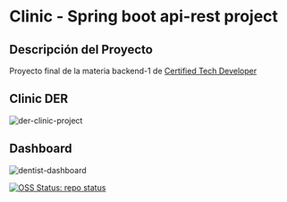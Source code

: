 # Clinic - Spring boot api-rest project

## Descripción del Proyecto
Proyecto final de la materia backend-1 de [Certified Tech Developer](https://www.digitalhouse.com/ar/productos/programacion/certified-tech-developer)

## Clinic DER
![der-clinic-project](https://user-images.githubusercontent.com/93687744/176244763-cd9bd215-4a53-4018-9647-70a73caf1a3b.png)

## Dashboard
![dentist-dashboard](https://user-images.githubusercontent.com/93687744/176247196-bf2ab7bd-7192-4849-a6ad-343cf2985a6e.png)

[![OSS Status: repo status](https://img.shields.io/badge/repo%20status-active-green)](OSS_STATUS.md)



